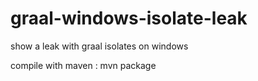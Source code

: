 # graal-windows-isolate-leak
 show a leak with graal isolates on windows

compile with maven :
mvn package
